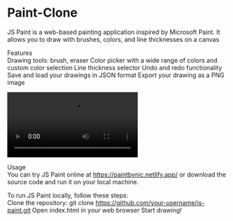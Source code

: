 # Paint-Clone
JS Paint is a web-based painting application inspired by Microsoft Paint. It allows you to draw with brushes, colors, and line thicknesses on a canvas



Features <br>
Drawing tools:  brush, eraser
Color picker with a wide range of colors and custom color selection
Line thickness selector
Undo and redo functionality
Save and load your drawings in JSON format
Export your drawing as a PNG image


<video src = "https://user-images.githubusercontent.com/119485192/221394035-5f17183b-a7a3-4abe-a529-2d46697127d2.mp4" /><br>


Usage <br>
You can try JS Paint online at https://paintbynic.netlify.app/ or download the source code and run it on your local machine.

To run JS Paint locally, follow these steps: <br>
Clone the repository: git clone https://github.com/your-username/js-paint.git
Open index.html in your web browser
Start drawing!

